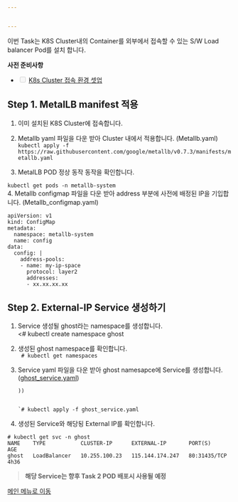 ```yaml
---


---
```


<p>이번 Task는 K8S Cluster내의 Container를 외부에서 접속할 수 있는 S/W Load balancer Pod를 설치 합니다.</p>
<p><strong>사전 준비사항</strong></p>
<ul>
<li class="task-list-item"><input type="checkbox" class="task-list-item-checkbox" disabled=""> <a href="https://github.com/netappkr/NDX_Handsonworkshop-/blob/master/K8s_on_MultiCloud/OnPremNKS.md">K8s Cluster 접속 환경 셋업</a></li>
</ul>
<h2 id="step-1.-metallb-manifest--적용">Step 1. MetalLB manifest  적용</h2>
<ol>
<li>
<p>이미 설치된  K8S Cluster에 접속합니다.</p>
</li>
<li>
<p>Metallb yaml 파일을 다운 받아 Cluster 내에서 적용합니다. (<a h(https://github.com/netappkr/NDX_Handsonworkshop-/blob/master/sourcefile/metallb.yaml">Metallb.yaml</a>)<br>
<code>kubectl apply -f https://raw.githubusercontent.com/google/metallb/v0.7.3/manifests/metallb.yaml</code></p>
</li>
<li>
<p>MetalLB POD 정상 동작 동작을 확인합니다.</p>
</li>
</ol>
<p><code>kubectl get pods -n metallb-system</code><br>
4. Metallb configmap 파일을 다운 받아 address 부분에 사전에 배정된 IP을 기입합니다. (<a h](https://github.com/netappkr/NDX_Handsonworkshop-/blob/master/sourcefile/metallbconfigmap.yaml">Metallb_configmap.yaml</a>)</p>
 <pre class="  language-undefined"><code class="prism language-&quot;NotActions&quot;:  language-undefined">apiVersion: v1
kind: ConfigMap
metadata:
  namespace: metallb-system
  name: config
data:
  config: |
    address-pools:
    - name: my-ip-space
      protocol: layer2
      addresses:
      - xx.xx.xx.xx </code></pre>
<h2 id="step-2.-external-ip-service--생성하기">Step 2. External-IP Service  생성하기</h2>
<ol>
<li>
<p>Service 생성될 ghost라는 namespace를 생성합니다.<br>
<# kubectl create namespace ghost</code></p>
</li>
<li>
<p>생성된 ghost namespace를 확인합니다.<br>
<code> # kubectl get namespaces</code></p>
</li>
<li>
<p>Service yaml 파일을 다운 받아 ghost namesapce에 Service를 생성합니다.(<a href="https://github.com/netappkr/NDX_Handsonworkshop-/blob/master/sourcefile/ghost_service.yaml">ghost_service.yaml</a>)</p>
<p><code>))
 
 `# kubectl apply -f ghost_service.yaml</code></p>
</li>
<li>
<p>생성된 Service와 해당됭 External IP를 확인합니다.</p>
</li>
</ol>
<pre class="  language-undefined"><code class="prism language-&quot;NotActions&quot;:  language-undefined"># kubectl get svc -n ghost
NAME    TYPE           CLUSTER-IP      EXTERNAL-IP       PORT(S)        AGE
ghost   LoadBalancer   10.255.100.23   115.144.174.247   80:31435/TCP   4h36</code></pre> 
<blockquote>
<p><strong>해당 Service는 향후 Task 2 POD 배포시 사용될 예정</strong></p>
</blockquote>
<p><a href="https://github.com/netappkr/NDX_Handsonworkshop-/">메인 메뉴로 이동</a></p>

<!--stackedit_data:
eyJoaXN0b3J5IjpbODY3Njk0ODg1XX0=
-->